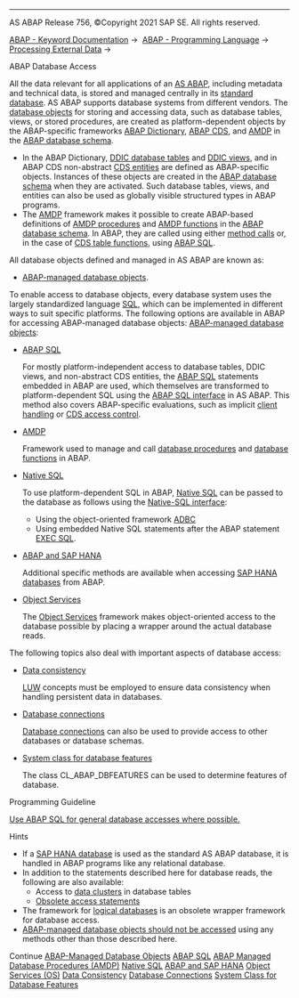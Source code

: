   

* * *

AS ABAP Release 756, ©Copyright 2021 SAP SE. All rights reserved.

[ABAP - Keyword Documentation](javascript:call_link\('abenabap.htm'\)) →  [ABAP - Programming Language](javascript:call_link\('abenabap_reference.htm'\)) →  [Processing External Data](javascript:call_link\('abenabap_language_external_data.htm'\)) → 

ABAP Database Access

All the data relevant for all applications of an [AS ABAP](javascript:call_link\('abenas_abap_glosry.htm'\) "Glossary Entry"), including metadata and technical data, is stored and managed centrally in its [standard database](javascript:call_link\('abenstandard_db_glosry.htm'\) "Glossary Entry"). AS ABAP supports database systems from different vendors. The [database objects](javascript:call_link\('abendb_object_glosry.htm'\) "Glossary Entry") for storing and accessing data, such as database tables, views, or stored procedures, are created as platform-dependent objects by the ABAP-specific frameworks [ABAP Dictionary](javascript:call_link\('abenabap_dictionary_glosry.htm'\) "Glossary Entry"), [ABAP CDS](javascript:call_link\('abenabap_cds_glosry.htm'\) "Glossary Entry"), and [AMDP](javascript:call_link\('abenamdp_glosry.htm'\) "Glossary Entry") in the [ABAP database schema](javascript:call_link\('abenabap_db_schema_glosry.htm'\) "Glossary Entry").

-   In the ABAP Dictionary, [DDIC database tables](javascript:call_link\('abenddic_database_tables.htm'\)) and [DDIC views](javascript:call_link\('abenddic_views.htm'\)), and in ABAP CDS non-abstract [CDS entities](javascript:call_link\('abencds_entities.htm'\)) are defined as ABAP-specific objects. Instances of these objects are created in the [ABAP database schema](javascript:call_link\('abenabap_db_schema_glosry.htm'\) "Glossary Entry") when they are activated. Such database tables, views, and entities can also be used as globally visible structured types in ABAP programs.
-   The [AMDP](javascript:call_link\('abenamdp_glosry.htm'\) "Glossary Entry") framework makes it possible to create ABAP-based definitions of [AMDP procedures](javascript:call_link\('abenamdp_procedure_glosry.htm'\) "Glossary Entry") and [AMDP functions](javascript:call_link\('abenamdp_function_glosry.htm'\) "Glossary Entry") in the [ABAP database schema](javascript:call_link\('abenabap_db_schema_glosry.htm'\) "Glossary Entry"). In ABAP, they are called using either [method calls](javascript:call_link\('abenmethod_calls.htm'\)) or, in the case of [CDS table functions](javascript:call_link\('abencds_table_function_glosry.htm'\) "Glossary Entry"), using [ABAP SQL](javascript:call_link\('abenabap_sql_glosry.htm'\) "Glossary Entry").

All database objects defined and managed in AS ABAP are known as:

-   [ABAP-managed database objects](javascript:call_link\('abenabap_managed_db_objects.htm'\)).

To enable access to database objects, every database system uses the largely standardized language [SQL](javascript:call_link\('abensql_glosry.htm'\) "Glossary Entry"), which can be implemented in different ways to suit specific platforms. The following options are available in ABAP for accessing ABAP-managed database objects: [ABAP-managed database objects](javascript:call_link\('abenabap_managed_db_object_glosry.htm'\) "Glossary Entry"):

-   [ABAP SQL](javascript:call_link\('abenabap_sql.htm'\))
    
    For mostly platform-independent access to database tables, DDIC views, and non-abstract CDS entities, the [ABAP SQL](javascript:call_link\('abenabap_sql_glosry.htm'\) "Glossary Entry") statements embedded in ABAP are used, which themselves are transformed to platform-dependent SQL using the [ABAP SQL interface](javascript:call_link\('abenabap_sql_interface_glosry.htm'\) "Glossary Entry") in AS ABAP. This method also covers ABAP-specific evaluations, such as implicit [client handling](javascript:call_link\('abenclient_handling_glosry.htm'\) "Glossary Entry") or [CDS access control](javascript:call_link\('abencds_access_control_glosry.htm'\) "Glossary Entry").
    
-   [AMDP](javascript:call_link\('abenamdp.htm'\))
    
    Framework used to manage and call [database procedures](javascript:call_link\('abendatabase_procedure_glosry.htm'\) "Glossary Entry") and [database functions](javascript:call_link\('abendatabase_function_glosry.htm'\) "Glossary Entry") in ABAP.
    
-   [Native SQL](javascript:call_link\('abennative_sql.htm'\))
    
    To use platform-dependent SQL in ABAP, [Native SQL](javascript:call_link\('abennative_sql_glosry.htm'\) "Glossary Entry") can be passed to the database as follows using the [Native-SQL interface](javascript:call_link\('abennative_sql_interface_glosry.htm'\) "Glossary Entry"):
    
    -   Using the object-oriented framework [ADBC](javascript:call_link\('abenadbc_glosry.htm'\) "Glossary Entry")
    -   Using embedded Native SQL statements after the ABAP statement [EXEC SQL](javascript:call_link\('abapexec.htm'\)).
-   [ABAP and SAP HANA](javascript:call_link\('abenabap_hana.htm'\))
    
    Additional specific methods are available when accessing [SAP HANA databases](javascript:call_link\('abenhana_database_glosry.htm'\) "Glossary Entry") from ABAP.
    
-   [Object Services](javascript:call_link\('abenabap_object_services.htm'\))
    
    The [Object Services](javascript:call_link\('abenobject_services_glosry.htm'\) "Glossary Entry") framework makes object-oriented access to the database possible by placing a wrapper around the actual database reads.
    

The following topics also deal with important aspects of database access:

-   [Data consistency](javascript:call_link\('abendata_consistency.htm'\))
    
    [LUW](javascript:call_link\('abenluw_glosry.htm'\) "Glossary Entry") concepts must be employed to ensure data consistency when handling persistent data in databases.
    
-   [Database connections](javascript:call_link\('abendb_connections.htm'\))
    
    [Database connections](javascript:call_link\('abendatabase_connection_glosry.htm'\) "Glossary Entry") can also be used to provide access to other databases or database schemas.
    
-   [System class for database features](javascript:call_link\('abencl_abap_dbfeatures.htm'\))
    
    The class CL\_ABAP\_DBFEATURES can be used to determine features of database.
    

Programming Guideline

[Use ABAP SQL for general database accesses where possible.](javascript:call_link\('abendatabase_access_guidl.htm'\) "Guideline")

Hints

-   If a [SAP HANA database](javascript:call_link\('abenhana_database_glosry.htm'\) "Glossary Entry") is used as the standard AS ABAP database, it is handled in ABAP programs like any relational database.
-   In addition to the statements described here for database reads, the following are also available:
    -   Access to [data clusters](javascript:call_link\('abendata_cluster.htm'\)) in database tables
    -   [Obsolete access statements](javascript:call_link\('abendb_access_obsolete.htm'\))
-   The framework for [logical databases](javascript:call_link\('abenldb.htm'\)) is an obsolete wrapper framework for database access.
-   [ABAP-managed database objects should not be accessed](javascript:call_link\('abendatabase_access_recomm.htm'\)) using any methods other than those described here.

Continue
[ABAP-Managed Database Objects](javascript:call_link\('abenabap_managed_db_objects.htm'\))
[ABAP SQL](javascript:call_link\('abenabap_sql.htm'\))
[ABAP Managed Database Procedures (AMDP)](javascript:call_link\('abenamdp.htm'\))
[Native SQL](javascript:call_link\('abennative_sql.htm'\))
[ABAP and SAP HANA](javascript:call_link\('abenabap_hana.htm'\))
[Object Services (OS)](javascript:call_link\('abenabap_object_services.htm'\))
[Data Consistency](javascript:call_link\('abendata_consistency.htm'\))
[Database Connections](javascript:call_link\('abendb_connections.htm'\))
[System Class for Database Features](javascript:call_link\('abencl_abap_dbfeatures.htm'\))